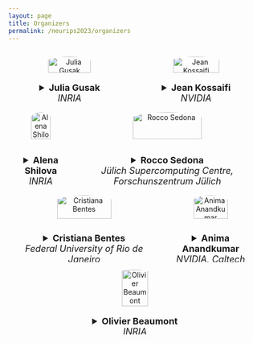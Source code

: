 ```yaml
---
layout: page
title: Organizers
permalink: /neurips2023/organizers
---
```


<style>
.row {
  display: flex;
}

/* Create three equal columns that sits next to each other */
.column {
  flex: 33.33%;
  padding: 15px;
  text-align: center;
}

img {
  border-radius: 50%;
}

summary {
    font-size: large
}
</style>

<div class="row">
  <div class="column">
    <img src="{{site.url}}/assets/juliaG.jpeg" title="Julia Gusak" width="63%" />
    <figcaption>
    <details>
    <summary>
    <b>Julia Gusak</b> <br /><em>INRIA</em>
    </summary>
    <a href="https://scholar.google.com/citations?hl=en&user=QriHoq4AAAAJ&view_op=list_works&sortby=pubdate">Publications</a>
    <a href="https://juliagusak.github.io/about/">Website</a>
    </details>
    </figcaption>
  </div>

  <div class="column">
    <img src="{{site.url}}/assets/jeanK.jpeg" title="Jean Kossaifi " width="63%" />
    <figcaption>
    <details>
    <summary>
    <b>Jean Kossaifi</b> <br /><em>NVIDIA</em>
    </summary>
    <a href="https://scholar.google.com/citations?hl=en&user=hJS2TXwAAAAJ&view_op=list_works&sortby=pubdate">Publications</a>
    <a href="http://jeankossaifi.com/">Website</a>
    </details>
    </figcaption>
  </div>
</div>

<div class="row">
  <div class="column">
    <img src="{{site.url}}/assets/Alena.jpg" title="Alena Shilova" width="63%" />
    <figcaption>
    <details>
    <summary>
    <b>Alena Shilova</b> <br /><em>INRIA</em>
    </summary>
    <a href="https://scholar.google.com/citations?hl=en&user=hiHDpfgAAAAJ&view_op=list_works">Publications</a>
    <!-- <a href="">Website</a> -->
    </details>
    </figcaption>
  </div>

  <div class="column">
    <img src="{{site.url}}/assets/roccoS.png" title="Rocco Sedona" width="63%"/>
    <figcaption>
    <details>
    <summary>
    <b>Rocco Sedona</b> <br /><em> Jülich Supercomputing Centre, Forschunszentrum Jülich</em>
    </summary>
    <a href="https://scholar.google.com/citations?hl=de&user=nuFMOpYAAAAJ&view_op=list_works&sortby=pubdate">Publications</a>
    <!-- <a href="">Website</a> -->
    </details>
    </figcaption>
  </div>
</div>

<div class="row">
  <div class="column">
    <img src="{{site.url}}/assets/cristiana.gif" title="Cristiana Bentes" width="63%" />
    <figcaption>
    <details>
    <summary>
    <b>Cristiana Bentes</b> <br /><em>Federal University of Rio de Janeiro</em>
    </summary>
    <a href="https://dblp.org/pid/b/CristianaBentes.html">Publications</a>
    <!-- <a href="">Website</a> -->
    </details>
    </figcaption>
  </div>

  <div class="column">
    <img src="{{site.url}}/assets/Anima.jpeg" title="Anima Anandkumar" width="63%" />
    <figcaption>
    <details>
    <summary>
    <b>Anima Anandkumar</b> <br /><em>NVIDIA, Caltech</em>
    </summary>
    <a href="https://scholar.google.com/citations?user=bEcLezcAAAAJ&hl=en&oi=ao">Publications</a>
    <a href="http://tensorlab.cms.caltech.edu/users/anima/">Website</a>
    </details>
    </figcaption>
  </div>
</div>

<div class="row">
  <div class="column">
    <img src="{{site.url}}/assets/OlivierB.jpeg" title="Olivier Beaumont" width="33%" height="80%" />
    <figcaption>
    <details>
    <summary>
    <b>Olivier Beaumont</b> <br /><em>INRIA</em>
    </summary>
    <a href="https://scholar.google.com/citations?hl=en&user=XT007NgAAAAJ">Publications</a>
    <!-- <a href="">Website</a> -->
    </details>
    </figcaption>
  </div>
</div>